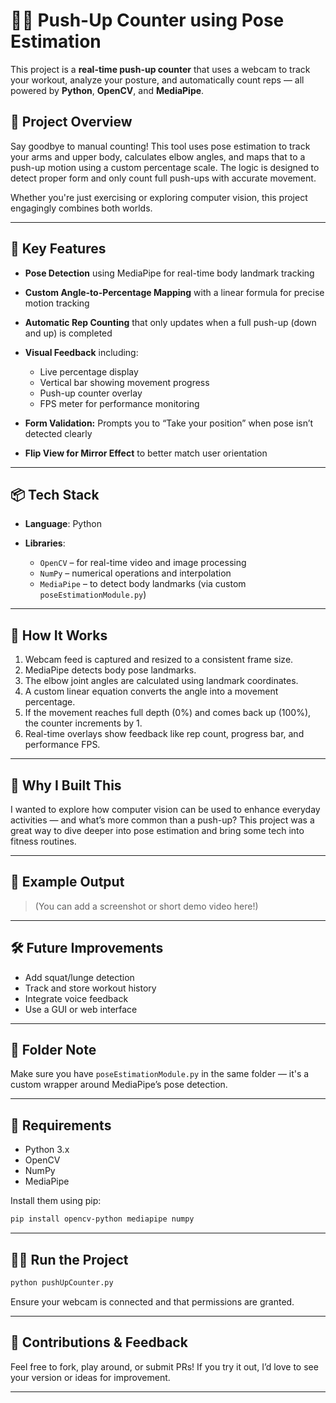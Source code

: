 # 🏋️‍♂️ Push-Up Counter using Pose Estimation

This project is a **real-time push-up counter** that uses a webcam to track your workout, analyze your posture, and automatically count reps — all powered by **Python**, **OpenCV**, and **MediaPipe**.

## 🎯 Project Overview

Say goodbye to manual counting! This tool uses pose estimation to track your arms and upper body, calculates elbow angles, and maps that to a push-up motion using a custom percentage scale. The logic is designed to detect proper form and only count full push-ups with accurate movement.

Whether you're just exercising or exploring computer vision, this project engagingly combines both worlds.

---

## 🧠 Key Features

* **Pose Detection** using MediaPipe for real-time body landmark tracking
* **Custom Angle-to-Percentage Mapping** with a linear formula for precise motion tracking
* **Automatic Rep Counting** that only updates when a full push-up (down and up) is completed
* **Visual Feedback** including:

  * Live percentage display
  * Vertical bar showing movement progress
  * Push-up counter overlay
  * FPS meter for performance monitoring
* **Form Validation:** Prompts you to “Take your position” when pose isn’t detected clearly
* **Flip View for Mirror Effect** to better match user orientation

---

## 📦 Tech Stack

* **Language**: Python
* **Libraries**:

  * `OpenCV` – for real-time video and image processing
  * `NumPy` – numerical operations and interpolation
  * `MediaPipe` – to detect body landmarks (via custom `poseEstimationModule.py`)

---

## 💪 How It Works

1. Webcam feed is captured and resized to a consistent frame size.
2. MediaPipe detects body pose landmarks.
3. The elbow joint angles are calculated using landmark coordinates.
4. A custom linear equation converts the angle into a movement percentage.
5. If the movement reaches full depth (0%) and comes back up (100%), the counter increments by 1.
6. Real-time overlays show feedback like rep count, progress bar, and performance FPS.

---

## 🚀 Why I Built This

I wanted to explore how computer vision can be used to enhance everyday activities — and what’s more common than a push-up? This project was a great way to dive deeper into pose estimation and bring some tech into fitness routines.

---

## 📸 Example Output

> (You can add a screenshot or short demo video here!)

---

## 🛠 Future Improvements

* Add squat/lunge detection
* Track and store workout history
* Integrate voice feedback
* Use a GUI or web interface

---

## 📁 Folder Note

Make sure you have `poseEstimationModule.py` in the same folder — it's a custom wrapper around MediaPipe’s pose detection.

---

## 📌 Requirements

* Python 3.x
* OpenCV
* NumPy
* MediaPipe

Install them using pip:

```bash
pip install opencv-python mediapipe numpy
```

---

## 🧑‍💻 Run the Project

```bash
python pushUpCounter.py
```

Ensure your webcam is connected and that permissions are granted.

---

## 🙌 Contributions & Feedback

Feel free to fork, play around, or submit PRs! If you try it out, I’d love to see your version or ideas for improvement.

---
